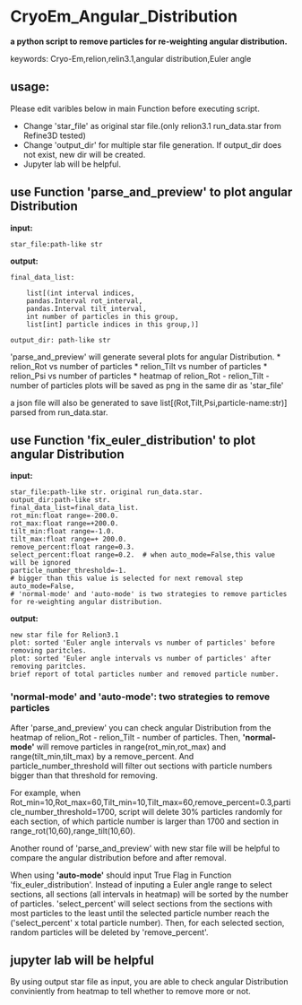 # CryoEm_Angular_Distribution
**a python script to remove particles for re-weighting angular distribution.**

keywords: Cryo-Em,relion,relin3.1,angular distribution,Euler angle

## usage:

  Please edit varibles below in main Function before executing script.
  
  * Change 'star_file' as original star file.(only relion3.1 run_data.star from Refine3D tested)
  * Change 'output_dir' for multiple star file generation. If output_dir does not exist, new dir will be created.
  * Jupyter lab will be helpful.

## use Function 'parse_and_preview' to plot angular Distribution
  **input:**
  
    star_file:path-like str
    
  **output:**
  
    final_data_list: 
    
        list[(int interval indices,
        pandas.Interval rot_interval,
        pandas.Interval tilt_interval,
        int number of particles in this group,
        list[int] particle indices in this group,)]
    
    output_dir: path-like str
                   
  'parse_and_preview' will generate several plots for angular Distribution.
    * relion_Rot vs number of particles
    * relion_Tilt vs number of particles
    * relion_Psi vs number of particles
    * heatmap of relion_Rot - relion_Tilt - number of particles
   plots will be saved as png in the same dir as 'star_file'
   
   a json file will also be generated to save list[(Rot,Tilt,Psi,particle-name:str)] parsed from run_data.star.
   
## use Function 'fix_euler_distribution' to plot angular Distribution
  **input:**
  
    star_file:path-like str. original run_data.star.
    output_dir:path-like str.
    final_data_list=final_data_list.
    rot_min:float range=-200.0.
    rot_max:float range=+200.0.
    tilt_min:float range=-1.0.
    tilt_max:float range=+ 200.0.
    remove_percent:float range=0.3.
    select_percent:float range=0.2.  # when auto_mode=False,this value will be ignored
    particle_number_threshold=-1.
    # bigger than this value is selected for next removal step
    auto_mode=False,
    # 'normal-mode' and 'auto-mode' is two strategies to remove particles for re-weighting angular distribution.
    
  **output:**
  
      
    new star file for Relion3.1
    plot: sorted 'Euler angle intervals vs number of particles' before removing paritcles.
    plot: sorted 'Euler angle intervals vs number of particles' after removing paritcles.
    brief report of total particles number and removed particle number.
    

### 'normal-mode' and 'auto-mode': two strategies to remove particles
  After 'parse_and_preview' you can check angular Distribution from the heatmap of relion_Rot - relion_Tilt - number of particles.
  Then, **'normal-mode'** will remove particles in range(rot_min,rot_max) and range(tilt_min,tilt_max) by a remove_percent.
  And particle_number_threshold will filter out sections with particle numbers bigger than that threshold for removing.
  
  For example, when Rot_min=10,Rot_max=60,Tilt_min=10,Tilt_max=60,remove_percent=0.3,particle_number_threshold=1700,
  script will delete 30% particles randomly for each section, of which particle number is larger than 1700 and section in range_rot(10,60),range_tilt(10,60).
  
  Another round of 'parse_and_preview' with new star file will be helpful to compare the angular distribution before and after removal.
  
  When using **'auto-mode'** should input True Flag in Function 'fix_euler_distribution'.
  Instead of inputing a Euler angle range to select sections, all sections (all intervals in heatmap) will be sorted by the number of particles.
  'select_percent' will select sections from the sections with most particles to the least until the selected particle number reach the ('select_percent' x total particle number). Then, for each selected section, random particles will be deleted by 'remove_percent'.
  
  
## jupyter lab will be helpful
  By using output star file as input, you are able to check angular Distribution conviniently from heatmap to tell whether to remove more or not.
